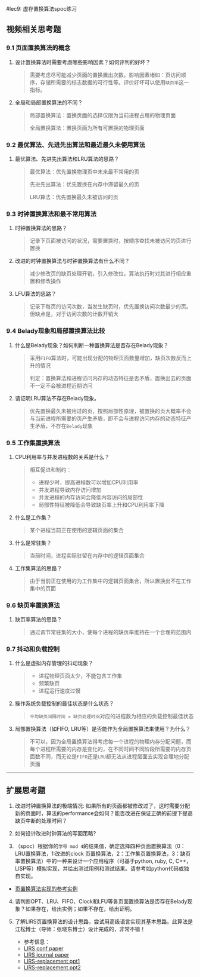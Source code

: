 #lec9: 虚存置换算法spoc练习

## 视频相关思考题

### 9.1 页面置换算法的概念

1. 设计置换算法时需要考虑哪些影响因素？如何评判的好坏？

   > 需要考虑尽可能减少页面的置换置出次数。影响因素诸如：页访问顺序，存储所需要的标志数据的可行性等。评价好坏可以使用`缺页率`这一指标。

2. 全局和局部置换算法的不同？

   > 局部置换算法：置换页面的选择仅限为当前进程占用的物理页面
   >
   > 全局置换算法：置换页面为所有可置换的物理页面

### 9.2 最优算法、先进先出算法和最近最久未使用算法

1. 最优算法、先进先出算法和LRU算法的思路？

   > 最优算法：优先置换物理页中未来最不常用的页
   >
   > 先进先出算法：优先置换在内存中滞留最久的页
   >
   > LRU算法：优先置换最久未被访问的页

### 9.3 时钟置换算法和最不常用算法

1. 时钟置换算法的思路？

   > 记录下页面被访问的状况，需要置换时，按顺序查找未被访问的页进行置换

2. 改进的时钟置换算法与时钟置换算法有什么不同？

   > 减少修改页的缺页处理开销，引入修改位，算法执行时对其进行相应重置和修改操作

3. LFU算法的思路？

   > 记录下每页的访问次数，当发生缺页时，优先置换访问次数最少的页。但缺点是，对于访问次数的计数开销大


### 9.4 Belady现象和局部置换算法比较

1. 什么是Belady现象？如何判断一种置换算法是否存在Belady现象？

   > 采用`FIFO`算法时，可能出现分配的物理页面数量增加，缺页次数反而上升的情况
   >
   > 判定：置换算法和进程访问内存的动态特征是否矛盾，置换出去的页面不一定不会被进程近期访问

2. 请证明LRU算法不存在Belady现象。

   > 优先置换最久未被用过的页，按照局部性原理，被置换的页大概率不会与当前进程所需要的页产生矛盾，即不会与进程访问内存的动态特征产生矛盾，不存在`Belady`现象

### 9.5 工作集置换算法

1. CPU利用率与并发进程数的关系是什么？

   > 相互促进和制约：
   >
   > * 进程少时，提高进程数可以增加CPU利用率
   > * 并发进程导致内存访问增加
   > * 并发进程的内存访问会降低内容访问的局部性
   > * 局部性特征被降低会导致缺页率上升和CPU利用率下降

2. 什么是工作集？

   > 某个进程当前正在使用的逻辑页面的集合

3. 什么是常驻集？

   > 当前时间，进程实际驻留在内存中的逻辑页面集合

4. 工作集算法的思路？

   > 由于当前正在使用的为工作集中的逻辑页面集合，所以置换出不在工作集中的页面

### 9.6 缺页率置换算法

1. 缺页率算法的思路？

   > 通过调节常驻集的大小，使每个进程的缺页率维持在一个合理的范围内

### 9.7 抖动和负载控制

1. 什么是虚拟内存管理的抖动现象？

   > * 进程物理页面太少，不能包含工作集
   > * 频繁缺页
   > * 进程运行速度过慢

2. 操作系统负载控制的最佳状态是什么状态？

   > `平均缺页间隔时间 = 缺页处理时间`对应的进程数为相应的负载控制最佳状态

3. 局部置换算法（如FIFO, LRU等）是否能作为全局置换算法来使用？为什么？

   > 不可以，因为全局置换算法得考虑每一个进程的物理内存分配问题，而每个进程所需要的内存是变化的，在不同时间不同阶段所需要的内存页面数不同，而无论是`FIFO`还是`LRU`都无法从进程层面去实现合理地分配页面

----

## 扩展思考题

1.  改进时钟置换算法的极端情况: 如果所有的页面都被修改过了，这时需要分配新的页面时，算法的performance会如何？能否改进在保证正确的前提下提高缺页中断的处理时间？

2.  如何设计改进时钟算法的写回策略?

3. （spoc）根据你的`学号 mod 4`的结果值，确定选择四种页面置换算法（0：LRU置换算法，1:改进的clock 页置换算法，2：工作集页置换算法，3：缺页率置换算法）中的一种来设计一个应用程序（可基于python, ruby, C, C++，LISP等）模拟实现，并给出测试用例和测试结果。请参考如python代码或独自实现。
 - [页置换算法实现的参考实例](https://github.com/chyyuu/ucore_lab/blob/master/related_info/lab3/page-replacement-policy.py)     

4. 请判断OPT、LRU、FIFO、Clock和LFU等各页面置换算法是否存在Belady现象？如果存在，给出实例；如果不存在，给出证明。

5. 了解LIRS页置换算法的设计思路，尝试用高级语言实现其基本思路。此算法是江松博士（导师：张晓东博士）设计完成的，非常不错！
	- 参考信息：
 	- [LIRS conf paper](http://www.ece.eng.wayne.edu/~sjiang/pubs/papers/jiang02_LIRS.pdf)
	 - [LIRS journal paper](http://www.ece.eng.wayne.edu/~sjiang/pubs/papers/jiang05_LIRS.pdf)
	 - [LIRS-replacement ppt1](http://dragonstar.ict.ac.cn/course_09/XD_Zhang/(6)-LIRS-replacement.pdf)
	 - [LIRS-replacement ppt2](http://www.ece.eng.wayne.edu/~sjiang/Projects/LIRS/sig02.ppt)
